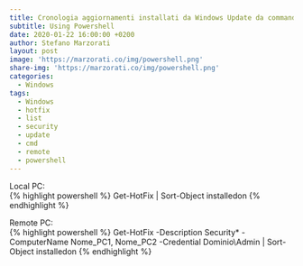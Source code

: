 ```yaml
---
title: Cronologia aggiornamenti installati da Windows Update da command line
subtitle: Using Powershell
date: 2020-01-22 16:00:00 +0200
author: Stefano Marzorati
layout: post
image: 'https://marzorati.co/img/powershell.png'
share-img: 'https://marzorati.co/img/powershell.png'
categories:
  - Windows
tags:
  - Windows
  - hotfix
  - list
  - security
  - update
  - cmd
  - remote
  - powershell
---
```

Local PC:   
{% highlight powershell %}
Get-HotFix | Sort-Object installedon
{% endhighlight %}

Remote PC:   
{% highlight powershell %}
Get-HotFix -Description Security* -ComputerName Nome_PC1, Nome_PC2 -Credential Dominio\Admin | Sort-Object installedon
{% endhighlight %}
